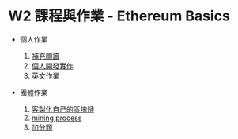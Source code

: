 # W2 課程與作業 - Ethereum Basics

- 個人作業
  1. [補充閱讀](/W2/Individual/reading_and_summary/README.md)
  2. [個人開發實作](/W2/Individual/coding/README.md)
  3. 英文作業
  

- 團體作業
  1. [客製化自己的區塊鏈](/W2/Group_coding/hw_1/README.md)
  2. [mining process](/W2/Group_coding/hw_2/README.md)
  3. [加分題](/W2/Group_coding/hw_3/README.md)